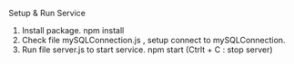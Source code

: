 Setup & Run Service
1. Install package.
	npm install
2. Check file mySQLConnection.js , setup connect to mySQLConnection.
3. Run file server.js to start service.
	npm start
(Ctrlt + C : stop server)
